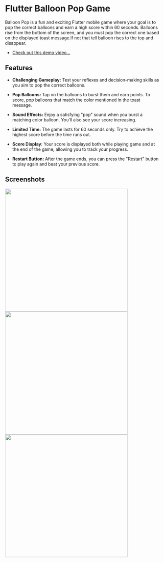 # Flutter Balloon Pop Game

Balloon Pop is a fun and exciting Flutter mobile game where your goal is to pop the correct balloons and earn a high score within 60 seconds. Balloons rise from the bottom of the screen, and you must pop the correct one based on the displayed toast message.If not that tell balloon rises to the top and disappear.
- [Check out this demo video...](https://firebasestorage.googleapis.com/v0/b/github-895c7.appspot.com/o/Screenrecorder-2023-09-21-00-13-20-272_0_COMPRESSED.mp4?alt=media&token=2905a465-40c1-40b1-af05-61b686c88c0b)

## Features

- **Challenging Gameplay:** Test your reflexes and decision-making skills as you aim to pop the correct balloons.

- **Pop Balloons:** Tap on the balloons to burst them and earn points. To score, pop balloons that match the color mentioned in the toast message.

- **Sound Effects:** Enjoy a satisfying "pop" sound when you burst a matching color balloon. You'll also see your score increasing.

- **Limited Time:** The game lasts for 60 seconds only. Try to achieve the highest score before the time runs out.

- **Score Display:** Your score is displayed both while playing game and at the end of the game, allowing you to track your progress.

- **Restart Button:** After the game ends, you can press the "Restart" button to play again and beat your previous score.

## Screenshots

<img src="https://firebasestorage.googleapis.com/v0/b/github-895c7.appspot.com/o/Screenshot%202023-09-21%20170338.png?alt=media&token=f983d67f-8b48-463d-a442-7a933d9919a5" height="400px">

<img src="https://firebasestorage.googleapis.com/v0/b/github-895c7.appspot.com/o/Screenshot%202023-09-21%20171747.png?alt=media&token=dbdb6e1e-1c85-4aff-a0fe-1c74558a723a" height="400px">

<img src="https://firebasestorage.googleapis.com/v0/b/github-895c7.appspot.com/o/Screenshot%202023-09-21%20171805.png?alt=media&token=e9ab4e23-de53-4bba-9c59-113158b0518e" height="400px">

